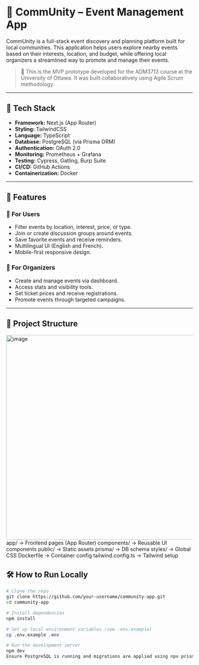 # 🎉 CommUnity – Event Management App

CommUnity is a full-stack event discovery and planning platform built for local communities. This application helps users explore nearby events based on their interests, location, and budget, while offering local organizers a streamlined way to promote and manage their events.

> 🧪 This is the MVP prototype developed for the ADM3713 course at the University of Ottawa. It was built collaboratively using Agile Scrum methodology.

---

## 🔧 Tech Stack

- **Framework:** Next.js (App Router)
- **Styling:** TailwindCSS
- **Language:** TypeScript
- **Database:** PostgreSQL (via Prisma ORM)
- **Authentication:** OAuth 2.0
- **Monitoring:** Prometheus + Grafana
- **Testing:** Cypress, Gatling, Burp Suite
- **CI/CD:** GitHub Actions
- **Containerization:** Docker

---

## 🚀 Features

### 👥 For Users
- Filter events by location, interest, price, or type.
- Join or create discussion groups around events.
- Save favorite events and receive reminders.
- Multilingual UI (English and French).
- Mobile-first responsive design.

### 📢 For Organizers
- Create and manage events via dashboard.
- Access stats and visibility tools.
- Set ticket prices and receive registrations.
- Promote events through targeted campaigns.


---

## 📂 Project Structure
<img width="597" height="552" alt="image" src="https://github.com/user-attachments/assets/8ff1e182-7f1f-4490-a51d-3adfc1948d53" />
app/ → Frontend pages (App Router)
components/ → Reusable UI components
public/ → Static assets
prisma/ → DB schema
styles/ → Global CSS
Dockerfile → Container config
tailwind.config.ts → Tailwind setup

## 🛠️ How to Run Locally

```bash
# Clone the repo
git clone https://github.com/your-username/community-app.git
cd community-app

# Install dependencies
npm install

# Set up local environment variables (see .env.example)
cp .env.example .env

# Run the development server
npm dev
Ensure PostgreSQL is running and migrations are applied using npx prisma migrate dev.

